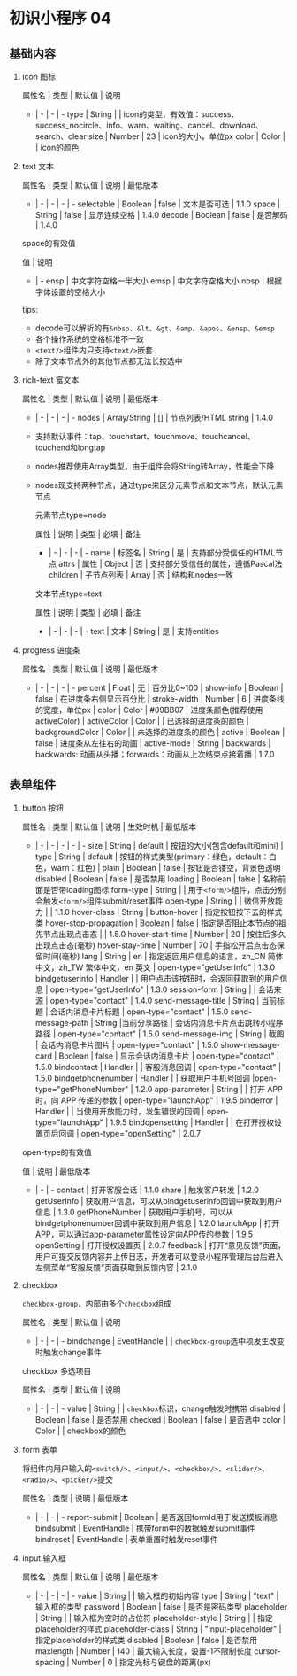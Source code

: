 # 初识小程序 04

## 基础内容

1.  icon 图标

    属性名 | 类型 | 默认值 | 说明 
    - | - | - | - 
    type | String |  | icon的类型，有效值：success、success_nocircle、info、warn、waiting、cancel、download、search、clear
    size | Number | 23 | icon的大小，单位px
    color | Color |  | icon的颜色

2.  text 文本

    属性名 | 类型 | 默认值 | 说明 | 最低版本
    - | - | - | - | -
    selectable | Boolean | false | 文本是否可选 | 1.1.0
    space | String | false | 显示连续空格 | 1.4.0
    decode | Boolean | false | 是否解码 | 1.4.0

    space的有效值
      
      值 | 说明
      - | -
      ensp | 中文字符空格一半大小
      emsp | 中文字符空格大小
      nbsp | 根据字体设置的空格大小

    tips:
    - decode可以解析的有`&nbsp`、`&lt`、`&gt`、`&amp`、`&apos`、`&ensp`、`&emsp`
    - 各个操作系统的空格标准不一致
    - `<text/>`组件内只支持`<text/>`嵌套
    - 除了文本节点外的其他节点都无法长按选中

3.  rich-text 富文本

    属性名 | 类型 | 默认值 | 说明 | 最低版本
    - | - | - | - | -
    nodes | Array/String | [] | 节点列表/HTML string | 1.4.0

    - 支持默认事件：tap、touchstart、touchmove、touchcancel、touchend和longtap
    - nodes推荐使用Array类型，由于组件会将String转Array，性能会下降
    - nodes现支持两种节点，通过type来区分元素节点和文本节点，默认元素节点

      元素节点type=node

      属性 | 说明 | 类型 | 必填 | 备注
      - | - | - | - | -
      name | 标签名 | String | 是 | 支持部分受信任的HTML节点
      attrs | 属性 | Object | 否 | 支持部分受信任的属性，遵循Pascal法
      children | 子节点列表 | Array | 否 | 结构和nodes一致

      文本节点type=text

      属性 | 说明 | 类型 | 必填 | 备注
      - | - | - | - | -
      text | 文本 | String | 是 | 支持entities

4.  progress 进度条

    属性名 | 类型 | 默认值 | 说明 | 最低版本
    - | - | - | - | -
    percent | Float | 无 | 百分比0~100 | 
    show-info | Boolean | false | 在进度条右侧显示百分比 | 
    stroke-width | Number | 6 | 进度条线的宽度，单位px | 
    color | Color | #09BB07 | 进度条颜色(推荐使用activeColor) | 
    activeColor | Color |  | 已选择的进度条的颜色 | 
    backgroundColor | Color |  | 未选择的进度条的颜色 | 
    active | Boolean | false | 进度条从左往右的动画 | 
    active-mode | String | backwards | backwards: 动画从头播；forwards：动画从上次结束点接着播 | 1.7.0

## 表单组件

1.  button 按钮

    属性名 | 类型 | 默认值 | 说明 | 生效时机 | 最低版本
    - | - | - | - | - | -
    size | String | default | 按钮的大小(包含default和mini) |
    type | String | default | 按钮的样式类型(primary：绿色，default：白色，warn：红色) |
    plain | Boolean | false | 按钮是否镂空，背景色透明
    disabled | Boolean | false | 是否禁用
    loading | Boolean | false | 名称前面是否带loading图标
    form-type | String |  | 用于`<form/>`组件，点击分别会触发`<form/>`组件submit/reset事件
    open-type | String |  | 微信开放能力 |  | 1.1.0
    hover-class | String | button-hover | 指定按钮按下去的样式类
    hover-stop-propagation | Boolean | false | 指定是否阻止本节点的祖先节点出现点击态 |  | 1.5.0
    hover-start-time | Number | 20 | 按住后多久出现点击态(毫秒)
    hover-stay-time | Number | 70 | 手指松开后点击态保留时间(毫秒)
    lang | String | en | 指定返回用户信息的语言，zh_CN 简体中文，zh_TW 繁体中文，en 英文 | open-type="getUserInfo" | 1.3.0
    bindgetuserinfo | Handler |  | 用户点击该按钮时，会返回获取到的用户信息 | open-type="getUserInfo" | 1.3.0
    session-form | String |  | 会话来源 | open-type="contact" | 1.4.0
    send-message-title | String | 当前标题 | 会话内消息卡片标题 | open-type="contact" | 1.5.0
    send-message-path	| String |当前分享路径 |	会话内消息卡片点击跳转小程序路径 |	open-type="contact" |	1.5.0
    send-message-img |	String |	截图 |	会话内消息卡片图片 |	open-type="contact"	| 1.5.0
    show-message-card |	Boolean |	false |	显示会话内消息卡片 |	open-type="contact" |	1.5.0
    bindcontact |	Handler |		| 客服消息回调 |	open-type="contact"	 | 1.5.0
    bindgetphonenumber |	Handler |  |	获取用户手机号回调	 |open-type="getPhoneNumber" |	1.2.0
    app-parameter |	String |		 | 打开 APP 时，向 APP 传递的参数 |	open-type="launchApp" |	1.9.5
    binderror |	Handler |		 | 当使用开放能力时，发生错误的回调	| open-type="launchApp" |	1.9.5
    bindopensetting |	Handler |		| 在打开授权设置页后回调 |	open-type="openSetting" |	2.0.7

    open-type的有效值

    值 | 说明 | 最低版本
    - | - | -
    contact | 打开客服会话 | 1.1.0
    share | 触发客户转发 | 1.2.0
    getUserInfo | 获取用户信息，可以从bindgetuserinfo回调中获取到用户信息 | 1.3.0
    getPhoneNumber | 获取用户手机号，可以从bindgetphonenumber回调中获取到用户信息 |	1.2.0
    launchApp | 打开APP，可以通过app-parameter属性设定向APP传的参数 | 1.9.5
    openSetting |	打开授权设置页 |	2.0.7
    feedback | 打开“意见反馈”页面，用户可提交反馈内容并上传日志，开发者可以登录小程序管理后台后进入左侧菜单“客服反馈”页面获取到反馈内容 | 2.1.0

2.  checkbox

    `checkbox-group`，内部由多个`checkbox`组成

    属性名 | 类型 | 默认值 | 说明
    - | - | - | -
    bindchange | EventHandle |  | `checkbox-group`选中项发生改变时触发change事件

    checkbox 多选项目

    属性名 | 类型 | 默认值 | 说明
    - | - | - | -
    value | String |  | `checkbox`标识，change触发时携带
    disabled | Boolean | false | 是否禁用
    checked | Boolean | false | 是否选中
    color | Color |  | checkbox的颜色

3.  form 表单

    将组件内用户输入的`<switch/>`、`<input/>`、`<checkbox/>`、`<slider/>`、`<radio/>`、`<picker/>`提交

    属性名 | 类型 | 说明 | 最低版本
    - | - | - | - 
    report-submit | Boolean | 是否返回formId用于发送模板消息
    bindsubmit | EventHandle | 携带form中的数据触发submit事件
    bindreset | EventHandle | 表单重置时触发reset事件

4.  input 输入框

    属性名 | 类型 | 默认值 | 说明 | 最低版本
    - | - | - | - | - 
    value | String |  | 输入框的初始内容
    type | String | "text" | 输入框的类型
    password | Boolean | false | 是否是密码类型
    placeholder | String |  | 输入框为空时的占位符
    placeholder-style | String |  | 指定placeholder的样式
    placeholder-class | String | "input-placeholder" | 指定placeholder的样式类
    disabled | Boolean | false | 是否禁用
    maxlength | Number | 140 | 最大输入长度，设置-1不限制长度
    cursor-spacing | Number | 0 | 指定光标与键盘的距离(px)
